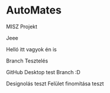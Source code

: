 # AutoMates
MISZ Projekt

Jeee

Helló itt vagyok én is

Branch Tesztelés

GitHub Desktop test Branch :D

Designolás teszt
Felület finomítása teszt
